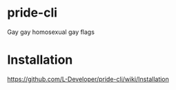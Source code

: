 # pride-cli
Gay gay homosexual gay flags
# Installation
https://github.com/L-Developer/pride-cli/wiki/Installation
